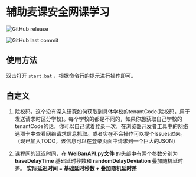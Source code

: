 # 辅助麦课安全网课学习

![GitHub release](https://img.shields.io/github/release/WeiYuanStudio/AutoWeiBan.svg?style=flat-square)

![GitHub last commit](https://img.shields.io/github/last-commit/WeiYuanStudio/AutoWeiBan.svg?style=flat-square)

## 使用方法

双击打开 `start.bat` ，根据命令行的提示进行操作即可。

## 自定义

1. 院校码，这个没有深入研究如何获取到具体学校的tenantCode(院校码，用于发送请求时区分学校)。每个学校的都是不同的，如果你想获取自己学校的tenantCode的话，你可以自己试着登录一次，在浏览器开发者工具中的网络选项卡中查看网络请求信息抓取。或者实在不会操作可以提个Issues过来。（现已加入TODO，该信息可以在登录页面中请求到一个巨大的JSON）

2. 课程间的延迟时间，在 **WeiBanAPI.py文件** 的头部中有两个参数分别为 **baseDelayTime** 基础延时秒数和 **randomDelayDeviation** 叠加随机延时差。 **实际延迟时间 = 基础延时秒数 + 叠加随机延时差**

